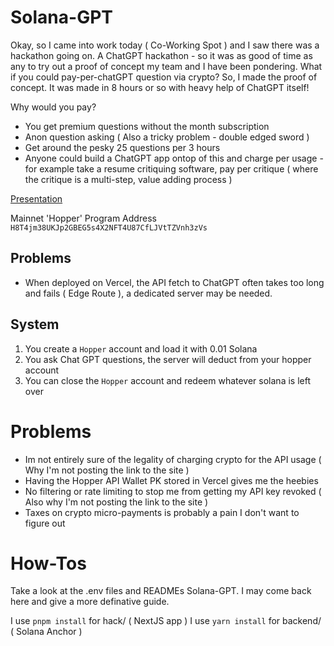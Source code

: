 # Solana-GPT

Okay, so I came into work today ( Co-Working Spot ) and I saw there was a hackathon going on. A ChatGPT hackathon - so it was as good of time as any to try out a proof of concept my team and I have been pondering. What if you could pay-per-chatGPT question via crypto? So, I made the proof of concept. It was made in 8 hours or so with heavy help of ChatGPT itself!

Why would you pay?
- You get premium questions without the month subscription
- Anon question asking ( Also a tricky problem - double edged sword )
- Get around the pesky 25 questions per 3 hours
- Anyone could build a ChatGPT app ontop of this and charge per usage - for example take a resume critiquing software, pay per critique ( where the critique is a multi-step, value adding process )

[Presentation](https://docs.google.com/presentation/d/1hW1Us3l0u3oOWCDJMefI0bWgOw9geqtVxt1pzT8soes/edit?usp=sharing)

Mainnet 'Hopper' Program Address `H8T4jm38UKJp2GBEG5s4X2NFT4U87CfLJVtTZVnh3zVs`

## Problems
- When deployed on Vercel, the API fetch to ChatGPT often takes too long and fails ( Edge Route ), a dedicated server may be needed. 

## System
1. You create a `Hopper` account and load it with 0.01 Solana
2. You ask Chat GPT questions, the server will deduct from your hopper account
3. You can close the `Hopper` account and redeem whatever solana is left over


# Problems
- Im not entirely sure of the legality of charging crypto for the API usage ( Why I'm not posting the link to the site )
- Having the Hopper API Wallet PK stored in Vercel gives me the heebies
- No filtering or rate limiting to stop me from getting my API key revoked ( Also why I'm not posting the link to the site )
- Taxes on crypto micro-payments is probably a pain I don't want to figure out

# How-Tos
Take a look at the .env files and READMEs Solana-GPT. I may come back here and give a more definative guide.

I use `pnpm install` for hack/ ( NextJS app )
I use `yarn install` for backend/ ( Solana Anchor )




